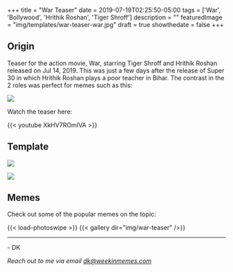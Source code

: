 +++
title = "War Teaser"
date = 2019-07-19T02:25:50-05:00
tags = ['War', 'Bollywood', 'Hrithik Roshan', 'Tiger Shroff']
description = ""
featuredImage = "img/templates/war-teaser-war.jpg"
draft = true
showthedate = false
+++


## Origin

Teaser for the action movie, War, starring Tiger Shroff and Hrithik Roshan released on Jul 14, 2019. This was just a few days after the release of Super 30 in which Hrithik Roshan plays a poor teacher in Bihar. The contrast in the 2 roles was perfect for memes such as this:
<!--more-->

![](img/war-teaser/war-teaser-014.png)

Watch the teaser here:

{{< youtube XkHV7ROmIVA >}}



## Template

![](img/templates/war-teaser-super-30.jpg)

![](img/templates/war-teaser-war.jpg)


## Memes

Check out some of the popular memes on the topic:

{{< load-photoswipe >}}
{{< gallery dir="img/war-teaser" />}}


---
\- DK

*Reach out to me via email dk@weekinmemes.com*